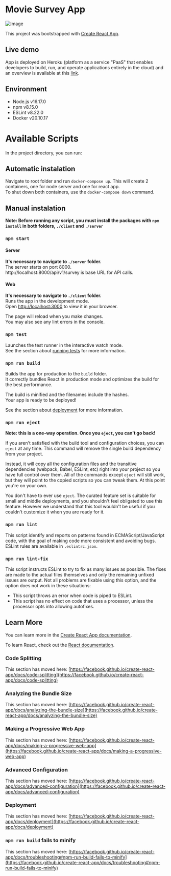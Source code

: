 # Movie Survey App

![image](https://user-images.githubusercontent.com/57597242/187725916-fa2aea0c-ee91-4eb5-ac37-979ff05a63ff.png)

This project was bootstrapped with [Create React App](https://github.com/facebook/create-react-app).

## Live demo

App is deployed on Heroku (platform as a service "PaaS" that enables developers to build, run, and operate applications entirely in the cloud) and an overview is available at this [link](https://movie-survey-app.herokuapp.com/).

## Environment

  - Node.js v16.17.0
  - npm v8.15.0
  - ESLint v8.22.0
  - Docker v20.10.17

# Available Scripts

In the project directory, you can run:

## Automatic instalation

Navigate to root folder and run `docker-compose up`. This will create 2 containers, one for node server and one for react app.\
To shut down both containers, use the `docker-compose down` command. 

## Manual instalation

**Note: Before running any script, you must install the packages with `npm install` in both folders, `./client` and `./server`**

### `npm start`

#### Server

**It's necessary to navigate to `./server` folder.**\
The server starts on port 8000.\
http://localhost:8000/api/v1/survey is base URL for API calls.

#### Web

**It's necessary to navigate to `./client` folder.**\
Runs the app in the development mode.\
Open [http://localhost:3000](http://localhost:3000) to view it in your browser.

The page will reload when you make changes.\
You may also see any lint errors in the console.

### `npm test`

Launches the test runner in the interactive watch mode.\
See the section about [running tests](https://facebook.github.io/create-react-app/docs/running-tests) for more information.

### `npm run build`

Builds the app for production to the `build` folder.\
It correctly bundles React in production mode and optimizes the build for the best performance.

The build is minified and the filenames include the hashes.\
Your app is ready to be deployed!

See the section about [deployment](https://facebook.github.io/create-react-app/docs/deployment) for more information.

### `npm run eject`

**Note: this is a one-way operation. Once you `eject`, you can't go back!**

If you aren't satisfied with the build tool and configuration choices, you can `eject` at any time. This command will remove the single build dependency from your project.

Instead, it will copy all the configuration files and the transitive dependencies (webpack, Babel, ESLint, etc) right into your project so you have full control over them. All of the commands except `eject` will still work, but they will point to the copied scripts so you can tweak them. At this point you're on your own.

You don't have to ever use `eject`. The curated feature set is suitable for small and middle deployments, and you shouldn't feel obligated to use this feature. However we understand that this tool wouldn't be useful if you couldn't customize it when you are ready for it.

### `npm run lint`

This script  identify and reports on patterns found in ECMAScript/JavaScript code, with the goal of making code more consistent and avoiding bugs. ESLint rules are available in `.eslintrc.json`.

### `npm run lint-fix`

This script instructs ESLint to try to fix as many issues as possible. The fixes are made to the actual files themselves and only the remaining unfixed issues are output. Not all problems are fixable using this option, and the option does not work in these situations:

  - This script throws an error when code is piped to ESLint.
  - This script has no effect on code that uses a processor, unless the processor opts into allowing autofixes.

## Learn More

You can learn more in the [Create React App documentation](https://facebook.github.io/create-react-app/docs/getting-started).

To learn React, check out the [React documentation](https://reactjs.org/).

### Code Splitting

This section has moved here: [https://facebook.github.io/create-react-app/docs/code-splitting](https://facebook.github.io/create-react-app/docs/code-splitting)

### Analyzing the Bundle Size

This section has moved here: [https://facebook.github.io/create-react-app/docs/analyzing-the-bundle-size](https://facebook.github.io/create-react-app/docs/analyzing-the-bundle-size)

### Making a Progressive Web App

This section has moved here: [https://facebook.github.io/create-react-app/docs/making-a-progressive-web-app](https://facebook.github.io/create-react-app/docs/making-a-progressive-web-app)

### Advanced Configuration

This section has moved here: [https://facebook.github.io/create-react-app/docs/advanced-configuration](https://facebook.github.io/create-react-app/docs/advanced-configuration)

### Deployment

This section has moved here: [https://facebook.github.io/create-react-app/docs/deployment](https://facebook.github.io/create-react-app/docs/deployment)

### `npm run build` fails to minify

This section has moved here: [https://facebook.github.io/create-react-app/docs/troubleshooting#npm-run-build-fails-to-minify](https://facebook.github.io/create-react-app/docs/troubleshooting#npm-run-build-fails-to-minify)
